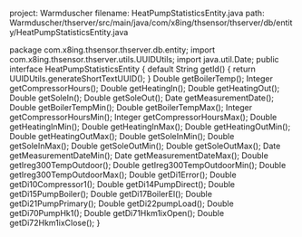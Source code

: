 project: Warmduscher
filename: HeatPumpStatisticsEntity.java
path: Warmduscher/thserver/src/main/java/com/x8ing/thsensor/thserver/db/entity/HeatPumpStatisticsEntity.java

package com.x8ing.thsensor.thserver.db.entity;
import com.x8ing.thsensor.thserver.utils.UUIDUtils;
import java.util.Date;
public interface HeatPumpStatisticsEntity {
    default String getId() {
        return UUIDUtils.generateShortTextUUID();
    }
    Double getBoilerTemp();
    Integer getCompressorHours();
    Double getHeatingIn();
    Double getHeatingOut();
    Double getSoleIn();
    Double getSoleOut();
    Date getMeasurementDate();
    Double getBoilerTempMin();
    Double getBoilerTempMax();
    Integer getCompressorHoursMin();
    Integer getCompressorHoursMax();
    Double getHeatingInMin();
    Double getHeatingInMax();
    Double getHeatingOutMin();
    Double getHeatingOutMax();
    Double getSoleInMin();
    Double getSoleInMax();
    Double getSoleOutMin();
    Double getSoleOutMax();
    Date getMeasurementDateMin();
    Date getMeasurementDateMax();
    Double getIreg300TempOutdoor();
    Double getIreg300TempOutdoorMin();
    Double getIreg300TempOutdoorMax();
    Double getDi1Error();
    Double getDi10Compressor1();
    Double getDi14PumpDirect();
    Double getDi15PumpBoiler();
    Double getDi17BoilerEl();
    Double getDi21PumpPrimary();
    Double getDi22pumpLoad();
    Double getDi70PumpHk1();
    Double getDi71Hkm1ixOpen();
    Double getDi72Hkm1ixClose();
}